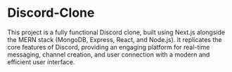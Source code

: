 # Discord-Clone
This project is a fully functional Discord clone, built using Next.js alongside the MERN stack (MongoDB, Express, React, and Node.js). It replicates the core features of Discord, providing an engaging platform for real-time messaging, channel creation, and user connection with a modern and efficient user interface.
